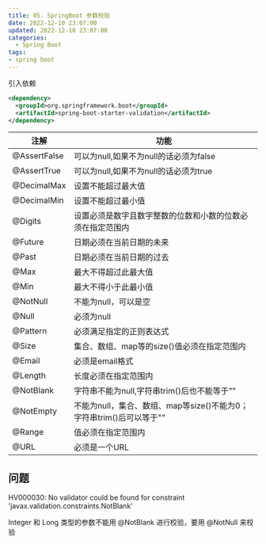 ```yaml
---
title: 05. SpringBoot 参数校验
date: 2022-12-10 23:07:00
updated: 2022-12-10 23:07:00
categories:
  - Spring Boot
tags:
- spring boot
---
```


引入依赖

```xml
<dependency>
  <groupId>org.springframework.boot</groupId>
  <artifactId>spring-boot-starter-validation</artifactId>
</dependency>
```

| 注解           | 功能                                            |
| ------------ | --------------------------------------------- |
| @AssertFalse | 可以为null,如果不为null的话必须为false                    |
| @AssertTrue  | 可以为null,如果不为null的话必须为true                     |
| @DecimalMax  | 设置不能超过最大值                                     |
| @DecimalMin  | 设置不能超过最小值                                     |
| @Digits      | 设置必须是数字且数字整数的位数和小数的位数必须在指定范围内                 |
| @Future      | 日期必须在当前日期的未来                                  |
| @Past        | 日期必须在当前日期的过去                                  |
| @Max         | 最大不得超过此最大值                                    |
| @Min         | 最大不得小于此最小值                                    |
| @NotNull     | 不能为null，可以是空                                  |
| @Null        | 必须为null                                       |
| @Pattern     | 必须满足指定的正则表达式                                  |
| @Size        | 集合、数组、map等的size()值必须在指定范围内                    |
| @Email       | 必须是email格式                                    |
| @Length      | 长度必须在指定范围内                                    |
| @NotBlank    | 字符串不能为null,字符串trim()后也不能等于""                  |
| @NotEmpty    | 不能为null，集合、数组、map等size()不能为0；字符串trim()后可以等于"" |
| @Range       | 值必须在指定范围内                                     |
| @URL         | 必须是一个URL                                      |

## 问题

HV000030: No validator could be found for constraint 'javax.validation.constraints.NotBlank'

Integer 和 Long 类型的参数不能用 @NotBlank 进行校验，要用 @NotNull 来校验

